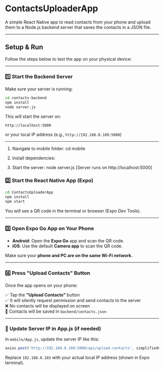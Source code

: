 # ContactsUploaderApp

A simple React Native app to read contacts from your phone and upload them to a Node.js backend server that saves the contacts in a JSON file.

---
## Setup & Run

Follow the steps below to test the app on your physical device:

---

### 1️⃣ Start the Backend Server

Make sure your server is running:

```bash
cd contacts-backend
npm install
node server.js
```

This will start the server on:
```
http://localhost:5000
```
or your local IP address (e.g., `http://192.168.0.109:5000`)

---


1. Navigate to mobile folder:
   cd mobile
2. Install dependencies:

3. Start the server:
  node server.js
[Server runs on http://localhost:5000]
### 2️⃣ Start the React Native App (Expo)

```bash
cd ContactsUploaderApp
npm install
npm start
```

You will see a QR code in the terminal or browser (Expo Dev Tools).

---

### 3️⃣ Open Expo Go App on Your Phone

- **Android**: Open the **Expo Go** app and scan the QR code.
- **iOS**: Use the default **Camera app** to scan the QR code.

Make sure your **phone and PC are on the same Wi-Fi network.**

---

### 4️⃣ Press "Upload Contacts" Button

Once the app opens on your phone:

✅ Tap the **"Upload Contacts"** button  
✅ It will silently request permission and send contacts to the server  
❌ No contacts will be displayed on screen  
📝 Contacts will be saved in `backend/contacts.json`

---

### 🔧 Update Server IP in App.js (if needed)

In `mobile/App.js`, update the server IP like this:

```js
axios.post('http://192.168.0.109:5000/api/upload-contacts', simplifiedContacts);
```

Replace `192.168.0.103` with your actual local IP address (shown in Expo terminal).

